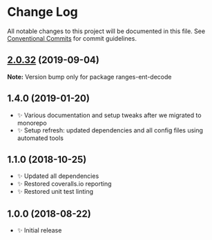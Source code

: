 # Change Log

All notable changes to this project will be documented in this file.
See [Conventional Commits](https://conventionalcommits.org) for commit guidelines.

## [2.0.32](https://gitlab.com/codsen/codsen/compare/ranges-ent-decode@2.0.31...ranges-ent-decode@2.0.32) (2019-09-04)

**Note:** Version bump only for package ranges-ent-decode





## 1.4.0 (2019-01-20)

- ✨ Various documentation and setup tweaks after we migrated to monorepo
- ✨ Setup refresh: updated dependencies and all config files using automated tools

## 1.1.0 (2018-10-25)

- ✨ Updated all dependencies
- ✨ Restored coveralls.io reporting
- ✨ Restored unit test linting

## 1.0.0 (2018-08-22)

- ✨ Initial release
